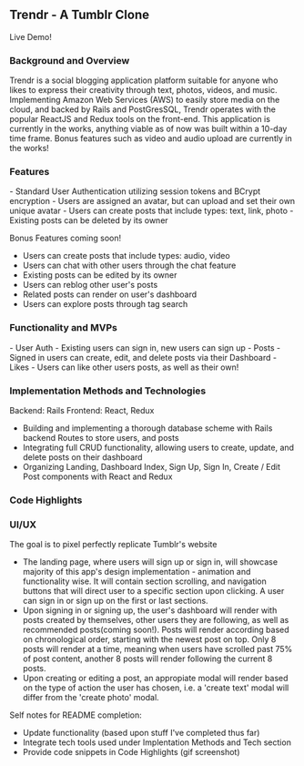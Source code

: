 <h2>Trendr - A Tumblr Clone</h2>

Live Demo!

<h3>Background and Overview</h3>
Trendr is a social blogging application platform suitable for anyone who likes to express their creativity through text, photos, videos, and music. Implementing Amazon Web Services (AWS) to easily store media on the cloud, and backed by Rails and PostGresSQL, Trendr operates with the popular ReactJS and Redux tools on the front-end. This application is currently in the works, anything viable as of now was built within a 10-day time frame. Bonus features such as video and audio upload are currently in the works!

<h3>Features</h3>
- Standard User Authentication utilizing session tokens and BCrypt encryption
- Users are assigned an avatar, but can upload and set their own unique avatar
- Users can create posts that include types: text, link, photo 
- Existing posts can be deleted by its owner

Bonus Features coming soon!
- Users can create posts that include types: audio, video
- Users can chat with other users through the chat feature
- Existing posts can be edited by its owner
- Users can reblog other user's posts
- Related posts can render on user's dashboard 
- Users can explore posts through tag search

<h3>Functionality and MVPs</h3>
- User Auth
  - Existing users can sign in, new users can sign up
- Posts
  - Signed in users can create, edit, and delete posts via their Dashboard
- Likes
  - Users can like other users posts, as well as their own!

<h3>Implementation Methods and Technologies</h3>
  Backend: Rails
  Frontend: React, Redux

- Building and implementing a thorough database scheme with Rails backend Routes to store users, and posts
- Integrating full CRUD functionality, allowing users to create, update, and delete posts on their dashboard
- Organizing Landing, Dashboard Index, Sign Up, Sign In, Create / Edit Post components with React and Redux 

<h3>Code Highlights</h3>

<h3>UI/UX</h3>
The goal is to pixel perfectly replicate Tumblr's website

- The landing page, where users will sign up or sign in, will showcase majority of this app's design implementation - animation and functionality wise. It will contain section scrolling, and navigation buttons that will direct user to a specific section upon clicking. A user can sign in or sign up on the first or last sections.
- Upon signing in or signing up, the user's dashboard will render with posts created by themselves, other users they are following, as well as recommended posts(coming soon!). Posts will render according based on chronological order, starting with the newest post on top. Only 8 posts will render at a time, meaning when users have scrolled past 75% of post content, another 8 posts will render following the current 8 posts. 
- Upon creating or editing a post, an appropiate modal will render based on the type of action the user has chosen, i.e. a 'create text' modal will differ from the 'create photo' modal.


Self notes for README completion: 
- Update functionality (based upon stuff I've completed thus far)
- Integrate tech tools used under Implentation Methods and Tech section
- Provide code snippets in Code Highlights (gif screenshot)
